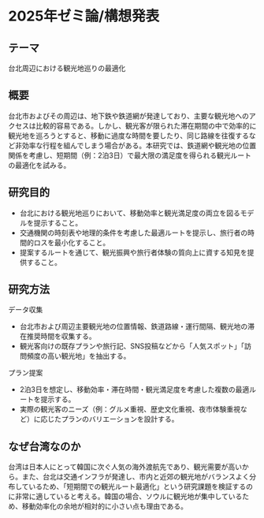 # 2025年ゼミ論/構想発表


## テーマ
台北周辺における観光地巡りの最適化
## 概要
台北市およびその周辺は、地下鉄や鉄道網が発達しており、主要な観光地へのアクセスは比較的容易である。しかし、観光客が限られた滞在期間の中で効率的に観光地を巡ろうとすると、移動に過度な時間を要したり、同じ路線を往復するなど非効率な行程を組んでしまう場合がある。本研究では、鉄道網や観光地の位置関係を考慮し、短期間（例：2泊3日）で最大限の満足度を得られる観光ルートの最適化を試みる。
## 研究目的
- 台北における観光地巡りにおいて、移動効率と観光満足度の両立を図るモデルを提示すること。
- 交通機関の時刻表や地理的条件を考慮した最適ルートを提示し、旅行者の時間的ロスを最小化すること。
- 提案するルートを通じて、観光振興や旅行者体験の質向上に資する知見を提供すること。
## 研究方法
データ収集
- 台北市および周辺主要観光地の位置情報、鉄道路線・運行間隔、観光地の滞在推奨時間を収集する。
- 観光客向けの既存プランや旅行記、SNS投稿などから「人気スポット」「訪問頻度の高い観光地」を抽出する。
  
プラン提案
- 2泊3日を想定し、移動効率・滞在時間・観光満足度を考慮した複数の最適ルートを提示する。
- 実際の観光客のニーズ（例：グルメ重視、歴史文化重視、夜市体験重視など）に応じたプランのバリエーションを設計する。
## なぜ台湾なのか
台湾は日本人にとって韓国に次ぐ人気の海外渡航先であり、観光需要が高いから。また、台北は交通インフラが発達し、市内と近郊の観光地がバランスよく分布しているため、「短期間での観光ルート最適化」という研究課題を検証するのに非常に適していると考える。韓国の場合、ソウルに観光地が集中しているため、移動効率化の余地が相対的に小さい点も理由である。